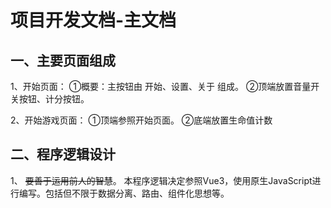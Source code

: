 # 项目开发文档-主文档

## 一、主要页面组成
1、开始页面：
①概要：主按钮由 开始、设置、关于 组成。
②顶端放置音量开关按钮、计分按钮。

2、开始游戏页面：
①顶端参照开始页面。
②底端放置生命值计数

## 二、程序逻辑设计
1、
~~要善于运用前人的智慧~~。
本程序逻辑决定参照Vue3，使用原生JavaScript进行编写。包括但不限于数据分离、路由、组件化思想等。